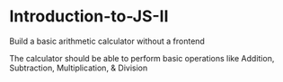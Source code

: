 # Introduction-to-JS-II
Build a basic arithmetic calculator without a frontend

 The calculator should be able to perform basic operations like Addition, Subtraction, Multiplication, & Division
